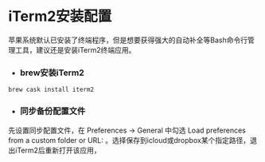 # iTerm2安装配置

苹果系统默认已安装了终端程序，但是想要获得强大的自动补全等Bash命令行管理工具，建议还是安装iTerm2终端应用。

* ### brew安装iTerm2

```
brew cask install iterm2
```

* ### 同步备份配置文件

先设置同步配置文件，在 Preferences -&gt; General 中勾选 Load preferences from a custom folder or URL: 。选择保存到icloud或dropbox某个指定路径，退出iTerm2后重新打开该应用，

